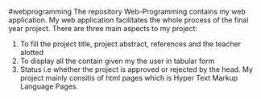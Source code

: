 #webprogramming
The repository Web-Programming contains my web application.
My web application facilitates the whole process of the final year project.
There are three main aspects to my project:
  1. To fill the project title, project abstract, references and the teacher alotted
  2. To display all the contain given my the user in tabular form
  3. Status i.e whether the project is approved or rejected by the head.
My project mainly consitis of html pages which is Hyper Text Markup Language Pages.

